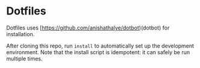 # Dotfiles

Dotfiles uses [https://github.com/anishathalye/dotbot)(dotbot) for installation.

After cloning this repo, run `install` to automatically set up the development
environment. Note that the install script is idempotent: it can safely be run
multiple times.
